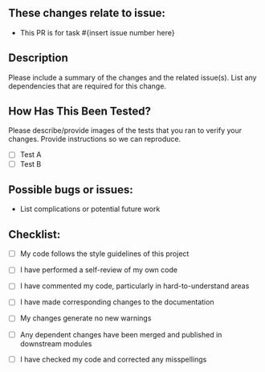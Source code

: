 ## These changes relate to issue:
 - This PR is for task #{insert issue number here}

## Description

Please include a summary of the changes and the related issue(s). List any dependencies that are required for this change.

## How Has This Been Tested?

Please describe/provide images of the tests that you ran to verify your changes. Provide instructions so we can reproduce.

- [ ] Test A
- [ ] Test B

## Possible bugs or issues:
 - List complications or potential future work

## Checklist:

- [ ] My code follows the style guidelines of this project
- [ ] I have performed a self-review of my own code
- [ ] I have commented my code, particularly in hard-to-understand areas
- [ ] I have made corresponding changes to the documentation
- [ ] My changes generate no new warnings
- [ ] Any dependent changes have been merged and published in downstream modules
- [ ] I have checked my code and corrected any misspellings

